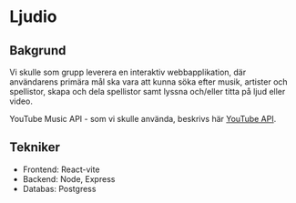 # Ljudio


## Bakgrund

Vi skulle som grupp leverera en interaktiv webbapplikation, där användarens primära mål ska vara att kunna söka efter musik, artister och spellistor,
skapa och dela spellistor samt lyssna och/eller titta på ljud eller video.

YouTube Music API - som vi skulle använda, beskrivs här [YouTube API](https://yt-music-api.herokuapp.com/).

## Tekniker

- Frontend: React-vite
- Backend: Node, Express
- Databas: Postgress
